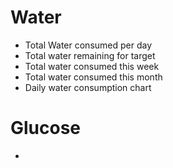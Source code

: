 # Water
* Total Water consumed per day
* Total water remaining for target
* Total water consumed this week
* Total water consumed this month
* Daily water consumption chart

# Glucose
* 